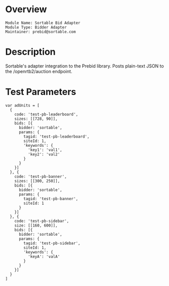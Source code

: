 # Overview

```
Module Name: Sortable Bid Adapter
Module Type: Bidder Adapter
Maintainer: prebid@sortable.com
```

# Description

Sortable's adapter integration to the Prebid library. Posts plain-text JSON to the /openrtb2/auction endpoint.

# Test Parameters

```
var adUnits = [
  {
    code: 'test-pb-leaderboard',
    sizes: [[728, 90]],
    bids: [{
      bidder: 'sortable',
      params: {
        tagid: 'test-pb-leaderboard',
        siteId: 1,
        'keywords': {
          'key1': 'val1',
          'key2': 'val2'
        }
      }
    }]
  }, {
    code: 'test-pb-banner',
    sizes: [[300, 250]],
    bids: [{
      bidder: 'sortable',
      params: {
        tagid: 'test-pb-banner',
        siteId: 1
      }
    }]
  }, {
    code: 'test-pb-sidebar',
    size: [[160, 600]],
    bids: [{
      bidder: 'sortable',
      params: {
        tagid: 'test-pb-sidebar',
        siteId: 1,
        'keywords': {
          'keyA': 'valA'
        }
      }
    }]
  }
]
```
